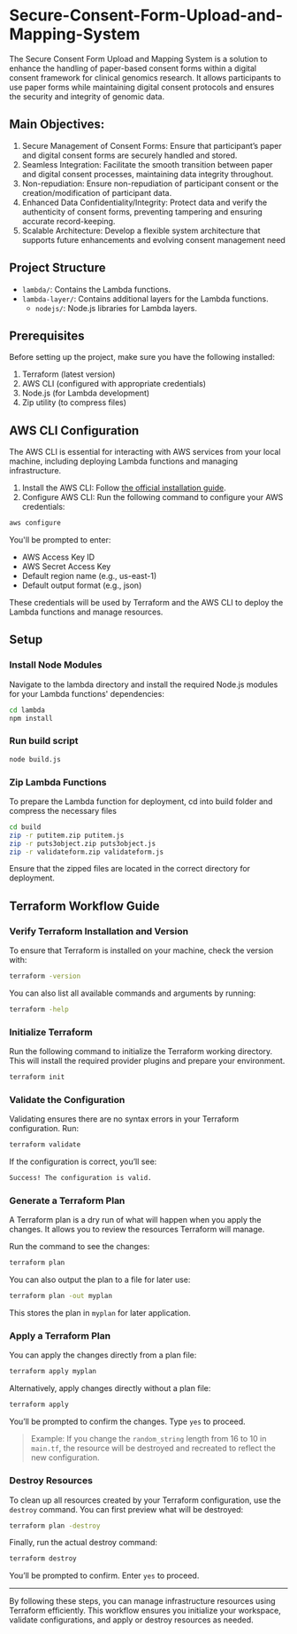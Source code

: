 # Secure-Consent-Form-Upload-and-Mapping-System
The Secure Consent Form Upload and Mapping System is a solution to enhance the handling of paper-based consent forms within a digital consent framework for clinical genomics research. It allows participants to use paper forms while maintaining digital consent protocols and ensures the security and integrity of genomic data.

## Main Objectives:
1. Secure Management of Consent Forms: Ensure that participant’s paper and digital consent forms are securely handled and stored.
2. Seamless Integration: Facilitate the smooth transition between paper and digital consent processes, maintaining data integrity throughout.
3. Non-repudiation: Ensure non-repudiation of participant consent or the creation/modification of participant data.
4. Enhanced Data Confidentiality/Integrity: Protect data and verify the authenticity of consent forms, preventing tampering and ensuring accurate record-keeping.
5. Scalable Architecture: Develop a flexible system architecture that supports future enhancements and evolving consent management need

## Project Structure
- `lambda/`: Contains the Lambda functions.
- `lambda-layer/`: Contains additional layers for the Lambda functions.
  - `nodejs/`: Node.js libraries for Lambda layers.

## Prerequisites
Before setting up the project, make sure you have the following installed:

1. Terraform (latest version)
2. AWS CLI (configured with appropriate credentials)
3. Node.js (for Lambda development)
4. Zip utility (to compress files)

## AWS CLI Configuration
The AWS CLI is essential for interacting with AWS services from your local machine, including deploying Lambda functions and managing infrastructure.

1. Install the AWS CLI: Follow [the official installation guide](https://docs.aws.amazon.com/cli/latest/userguide/getting-started-install.html).
2. Configure AWS CLI: Run the following command to configure your AWS credentials:

```bash
aws configure
```

You'll be prompted to enter:
- AWS Access Key ID
- AWS Secret Access Key
- Default region name (e.g., us-east-1)
- Default output format (e.g., json)

These credentials will be used by Terraform and the AWS CLI to deploy the Lambda functions and manage resources.

## Setup
### Install Node Modules
Navigate to the lambda directory and install the required Node.js modules for your Lambda functions' dependencies:

```bash
cd lambda
npm install
```

### Run build script
```bash
node build.js
```

### Zip Lambda Functions
To prepare the Lambda function for deployment, cd into build folder and compress the necessary files

```bash
cd build
zip -r putitem.zip putitem.js
zip -r puts3object.zip puts3object.js
zip -r validateform.zip validateform.js
```

Ensure that the zipped files are located in the correct directory for deployment.

## Terraform Workflow Guide
### Verify Terraform Installation and Version
To ensure that Terraform is installed on your machine, check the version with:

```bash
terraform -version
```

You can also list all available commands and arguments by running:

```bash
terraform -help
```

### Initialize Terraform
Run the following command to initialize the Terraform working directory. This will install the required provider plugins and prepare your environment.

```bash
terraform init
```

### Validate the Configuration
Validating ensures there are no syntax errors in your Terraform configuration. Run:

```bash
terraform validate
```

If the configuration is correct, you’ll see:

```bash
Success! The configuration is valid.
```

### Generate a Terraform Plan
A Terraform plan is a dry run of what will happen when you apply the changes. It allows you to review the resources Terraform will manage.

Run the command to see the changes:

```bash
terraform plan
```

You can also output the plan to a file for later use:

```bash
terraform plan -out myplan
```

This stores the plan in `myplan` for later application.

### Apply a Terraform Plan
You can apply the changes directly from a plan file:

```bash
terraform apply myplan
```

Alternatively, apply changes directly without a plan file:

```bash
terraform apply
```

You’ll be prompted to confirm the changes. Type `yes` to proceed.

> Example: If you change the `random_string` length from 16 to 10 in `main.tf`, the resource will be destroyed and recreated to reflect the new configuration.

### Destroy Resources
To clean up all resources created by your Terraform configuration, use the `destroy` command. You can first preview what will be destroyed:

```bash
terraform plan -destroy
```

Finally, run the actual destroy command:

```bash
terraform destroy
```

You’ll be prompted to confirm. Enter `yes` to proceed.

---

By following these steps, you can manage infrastructure resources using Terraform efficiently. This workflow ensures you initialize your workspace, validate configurations, and apply or destroy resources as needed.